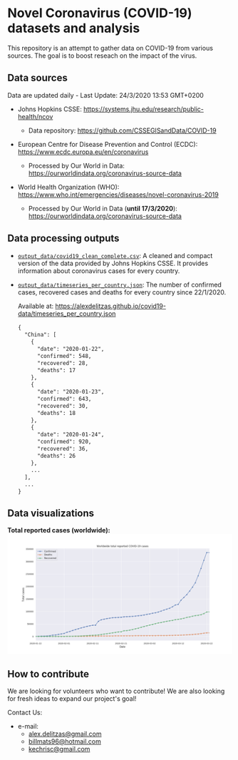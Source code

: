 # Novel Coronavirus (COVID-19) datasets and analysis

This repository is an attempt to gather data on COVID-19 from various sources. The goal is to boost reseach on the impact of the virus. 


## Data sources

Data are updated daily - Last Update: 24/3/2020 13:53 GMT+0200

- Johns Hopkins CSSE: https://systems.jhu.edu/research/public-health/ncov
  - Data repository: https://github.com/CSSEGISandData/COVID-19

- European Centre for Disease Prevention and Control (ECDC): https://www.ecdc.europa.eu/en/coronavirus
  - Processed by Our World in Data: https://ourworldindata.org/coronavirus-source-data
  
- World Health Organization (WHO): https://www.who.int/emergencies/diseases/novel-coronavirus-2019
  - Processed by Our World in Data (**until 17/3/2020**): https://ourworldindata.org/coronavirus-source-data

## Data processing outputs

- [`output_data/covid19_clean_complete.csv`](https://github.com/AlexDelitzas/covid19-data/blob/master/output_data/covid19_clean_complete.csv): A cleaned and compact version of the data provided by Johns Hopkins CSSE. It provides information about coronavirus cases for every country.

- [`output_data/timeseries_per_country.json`](https://github.com/AlexDelitzas/covid19-data/blob/master/output_data/timeseries_per_country.json): The number of confirmed cases, recovered cases and deaths for every country since 22/1/2020.

  Available at: https://alexdelitzas.github.io/covid19-data/timeseries_per_country.json
  ```
  {
    "China": [
      {
        "date": "2020-01-22",
        "confirmed": 548,
        "recovered": 28,
        "deaths": 17
      },
      {
        "date": "2020-01-23",
        "confirmed": 643,
        "recovered": 30,
        "deaths": 18
      },
      {
        "date": "2020-01-24",
        "confirmed": 920,
        "recovered": 36,
        "deaths": 26
      },
      ...
    ],
    ...
  }   
  ```

## Data visualizations

**Total reported cases (worldwide):**
![worldwide-total-reported-cases](./docs/images/worldwide_total_cases.png)

## How to contribute
We are looking for volunteers who want to contribute! We are also looking for fresh ideas to expand our project's goal!

Contact Us: 
- e-mail: 
  - alex.delitzas@gmail.com
  - billmats96@hotmail.com
  - kechrisc@gmail.com
